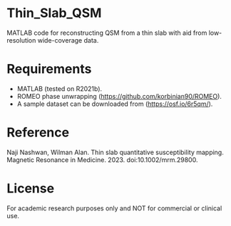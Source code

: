 # Thin_Slab_QSM
MATLAB code for reconstructing QSM from a thin slab with aid from low-resolution wide-coverage data.


# Requirements
- MATLAB (tested on R2021b).
- ROMEO phase unwrapping (https://github.com/korbinian90/ROMEO).
- A sample dataset can be downloaded from (https://osf.io/6r5qm/).
# Reference
Naji Nashwan, Wilman Alan. Thin slab quantitative susceptibility mapping. Magnetic Resonance in Medicine. 2023. doi:10.1002/mrm.29800.
# License
For academic research purposes only and NOT for commercial or clinical use. 
